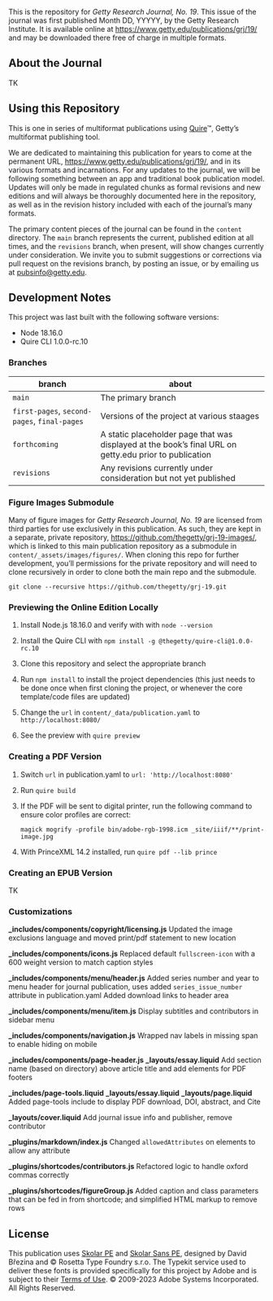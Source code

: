 This is the repository for *Getty Research Journal, No. 19*. This issue of the journal was first published Month DD, YYYYY, by the Getty Research Institute. It is available online at https://www.getty.edu/publications/grj/19/ and may be downloaded there free of charge in multiple formats.

## About the Journal

TK

## Using this Repository

This is one in series of multiformat publications using [Quire](http://quire.getty.edu)™, Getty’s multiformat publishing tool. 

We are dedicated to maintaining this publication for years to come at the permanent URL, https://www.getty.edu/publications/grj/19/, and in its various formats and incarnations. For any updates to the journal, we will be following something between an app and traditional book publication model. Updates will only be made in regulated chunks as formal revisions and new editions and will always be thoroughly documented here in the repository, as well as in the revision history included with each of the journal’s many formats.

The primary content pieces of the journal can be found in the `content` directory. The `main` branch represents the current, published edition at all times, and the `revisions` branch, when present, will show changes currently under consideration. We invite you to submit suggestions or corrections via pull request on the revisions branch, by posting an issue, or by emailing us at [pubsinfo@getty.edu](mailto:pubsinfo@getty.edu).

## Development Notes

This project was last built with the following software versions:

- Node 18.16.0
- Quire CLI 1.0.0-rc.10

### Branches

| branch | about |
| --- | --- |
| `main` | The primary branch |
| `first-pages`, `second-pages`, `final-pages`| Versions of the project at various staages |
| `forthcoming` | A static placeholder page that was displayed at the book’s final URL on getty.edu prior to publication |
| `revisions` | Any revisions currently under consideration but not yet published |

### Figure Images Submodule

Many of figure images for *Getty Research Journal, No. 19* are licensed from third parties for use exclusively in this publication. As such, they are kept in a separate, private repository, https://github.com/thegetty/grj-19-images/, which is linked to this main publication repository as a submodule in `content/_assets/images/figures/`. When cloning this repo for further development, you’ll permissions for the private repository and will need to clone recursively in order to clone both the main repo and the submodule.

```
git clone --recursive https://github.com/thegetty/grj-19.git
```

### Previewing the Online Edition Locally

1. Install Node.js 18.16.0 and verify with with `node --version`

2. Install the Quire CLI with `npm install -g @thegetty/quire-cli@1.0.0-rc.10`

3. Clone this repository and select the appropriate branch

4. Run `npm install` to install the project dependencies (this just needs to be done once when first cloning the project, or whenever the core template/code files are updated)

5. Change the `url` in `content/_data/publication.yaml` to `http://localhost:8080/`

6. See the preview with `quire preview`

### Creating a PDF Version

1. Switch `url` in publication.yaml to `url: 'http://localhost:8080'`

2. Run `quire build`

3. If the PDF will be sent to digital printer, run the following command to ensure color profiles are correct:

    ```
    magick mogrify -profile bin/adobe-rgb-1998.icm _site/iiif/**/print-image.jpg
    ```

4. With PrinceXML 14.2 installed, run `quire pdf --lib prince`

### Creating an EPUB Version

TK

### Customizations

**_includes/components/copyright/licensing.js**
Updated the image exclusions language and moved print/pdf statement to new location

**_includes/components/icons.js**
Replaced default `fullscreen-icon` with a 600 weight version to match caption styles

**_includes/components/menu/header.js**
Added series number and year to menu header for journal publication, uses added `series_issue_number` attribute in publication.yaml
Added download links to header area

**_includes/components/menu/item.js**
Display subtitles and contributors in sidebar menu

**_includes/components/navigation.js**
Wrapped nav labels in missing span to enable hiding on mobile

**_includes/components/page-header.js**
**_layouts/essay.liquid**
Add section name (based on directory) above article title and add elements for PDF footers

**_includes/page-tools.liquid**
**_layouts/essay.liquid**
**_layouts/page.liquid**
Added page-tools include to display PDF download, DOI, abstract, and Cite

**_layouts/cover.liquid**
Add journal issue info and publisher, remove contributor

**_plugins/markdown/index.js**
Changed `allowedAttributes` on elements to allow any attribute

**_plugins/shortcodes/contributors.js**
Refactored logic to handle oxford commas correctly

**_plugins/shortcodes/figureGroup.js**
Added caption and class parameters that can be fed in from shortcode; and simplified HTML markup to remove rows

## License

This publication uses [Skolar PE](https://rosettatype.com/SkolarPE) and [Skolar Sans PE](https://rosettatype.com/SkolarSansPE), designed by David Březina and © Rosetta Type Foundry s.r.o. The Typekit service used to deliver these fonts is provided specifically for this project by Adobe and is subject to their [Terms of Use](http://www.adobe.com/products/eulas/tou_typekit). © 2009-2023 Adobe Systems Incorporated. All Rights Reserved.